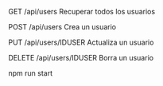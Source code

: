 GET /api/users
Recuperar todos los usuarios

POST /api/users
Crea un usuario

PUT /api/users/IDUSER
Actualiza un usuario

DELETE /api/users/IDUSER
Borra un usuario


npm run start
